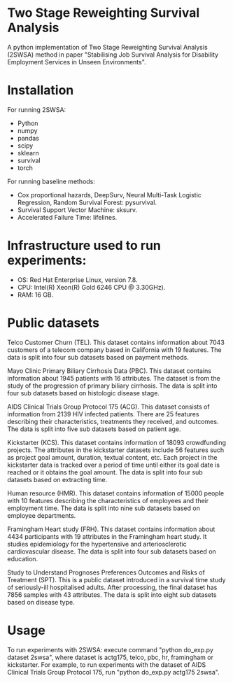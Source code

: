 # Two Stage Reweighting Survival Analysis
A python implementation of Two Stage Reweighting Survival Analysis (2SWSA) method in paper "Stabilising Job Survival Analysis for Disability Employment Services in Unseen Environments".

# Installation
For running 2SWSA:

* Python
* numpy
* pandas
* scipy
* sklearn
* survival
* torch

For running baseline methods:

* Cox proportional hazards, DeepSurv, Neural Multi-Task Logistic Regression, Random Survival Forest: pysurvival.
* Survival Support Vector Machine: sksurv.
* Accelerated Failure Time: lifelines.

# Infrastructure used to run experiments:
* OS: Red Hat Enterprise Linux, version 7.8.
* CPU: Intel(R) Xeon(R) Gold 6246 CPU @ 3.30GHz).
* RAM: 16 GB.

# Public datasets

Telco Customer Churn (TEL). This dataset contains information about 7043 customers of a telecom company based in California with 19 features. The data is split into four sub datasets based on payment methods.

Mayo Clinic Primary Biliary Cirrhosis Data (PBC). This dataset contains information about 1945 patients with 16 attributes. The dataset is from the study of the progression of primary biliary cirrhosis. The data is split into four sub datasets based on histologic disease stage.

AIDS Clinical Trials Group Protocol 175 (ACG). This dataset consists of information from 2139 HIV infected patients. There are 25 features describing their characteristics, treatments they received, and outcomes. The data is split into five sub datasets based on patient age.

Kickstarter (KCS). This dataset contains information of 18093 crowdfunding  projects. The attributes in the kickstarter datasets include 56 features such as project goal amount, duration, textual content, etc. Each project in the kickstarter data is tracked over a period of time until either its goal date is reached or it obtains the goal amount. The data is split into four sub datasets based on extracting time.

Human resource (HMR). This dataset contains information of 15000 people with 10 features describing the characteristics of employees and their employment time. The data is split into nine sub datasets based on employee departments.

Framingham Heart study (FRH). This dataset contains information about 4434  participants  with 19 attributes in the Framingham heart study. It studies epidemiology for the hypertensive and arteriosclerotic cardiovascular disease. The data is split into four sub datasets based on education.

Study to Understand Prognoses Preferences Outcomes and Risks of Treatment (SPT). This is a public dataset introduced in a survival time study of seriously-ill hospitalised adults. After processing, the final dataset has 7856 samples with 43 attributes. The data is split into eight sub datasets based on disease type. 


# Usage

To run experiments with 2SWSA: execute command "python do_exp.py dataset 2swsa", where dataset is actg175, telco, pbc, hr, framingham or kickstarter. For example, to run experiments with the dataset of AIDS Clinical Trials Group Protocol 175, run "python do_exp.py actg175 2swsa".
